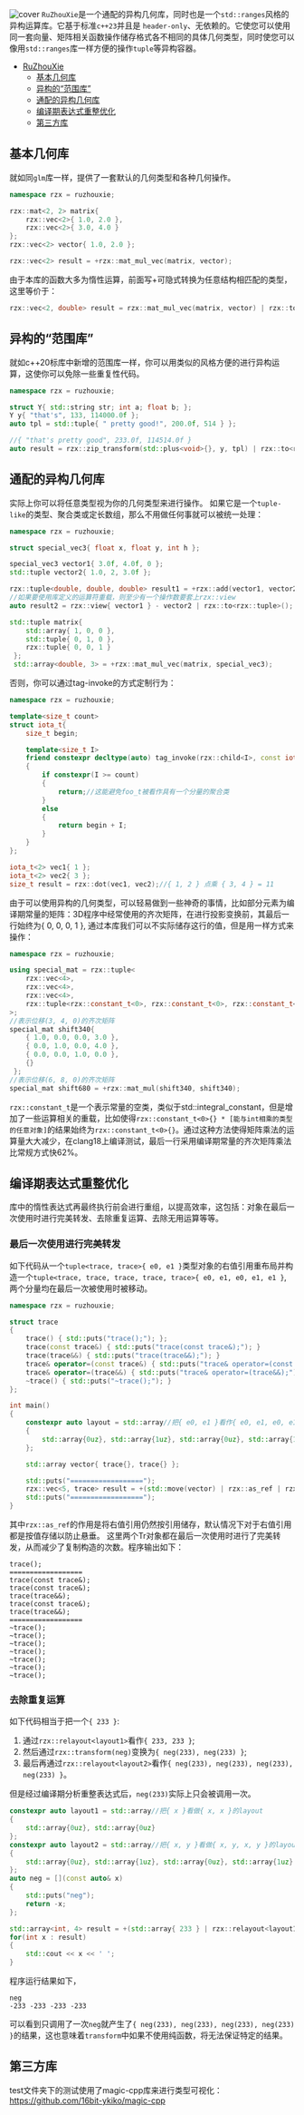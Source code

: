![cover](docs/assets/cover.jpg)
`RuZhouXie`是一个通配的异构几何库，同时也是一个`std::ranges`风格的异构运算库。它基于标准`c++23`并且是 `header-only`、无依赖的。它使您可以使用同一套向量、矩阵相关函数操作储存格式各不相同的具体几何类型，同时使您可以像用`std::ranges`库一样方便的操作`tuple`等异构容器。

- [RuZhouXie](#ruzhouxie)
  - [基本几何库](#基本几何库)
  - [异构的“范围库”](#异构的范围库)
  - [通配的异构几何库](#通配的异构几何库)
  - [编译期表达式重整优化](#编译期表达式重整优化)
  - [第三方库](#第三方库)

## 基本几何库
就如同`glm`库一样，提供了一套默认的几何类型和各种几何操作。
```cpp
namespace rzx = ruzhouxie;

rzx::mat<2, 2> matrix{
    rzx::vec<2>{ 1.0, 2.0 },
    rzx::vec<2>{ 3.0, 4.0 }
};
rzx::vec<2> vector{ 1.0, 2.0 };

rzx::vec<2> result = +rzx::mat_mul_vec(matrix, vector);
```
由于本库的函数大多为惰性运算，前面写+可隐式转换为任意结构相匹配的类型，这里等价于：
```cpp
rzx::vec<2, double> result = rzx::mat_mul_vec(matrix, vector) | rzx::to<ruzhouxie::vec<2>>();
```
## 异构的“范围库”
就如c++20标库中新增的范围库一样，你可以用类似的风格方便的进行异构运算，这使你可以免除一些重复性代码。
```cpp
namespace rzx = ruzhouxie;

struct Y{ std::string str; int a; float b; };
Y y{ "that's", 133, 114000.0f };
auto tpl = std::tuple{ " pretty good!", 200.0f, 514 } };

//{ "that's pretty good", 233.0f, 114514.0f }
auto result = rzx::zip_transform(std::plus<void>{}, y, tpl) | rzx::to<rzx::tuple>();
```

## 通配的异构几何库
实际上你可以将任意类型视为你的几何类型来进行操作。
如果它是一个`tuple-like`的类型、聚合类或定长数组，那么不用做任何事就可以被统一处理：
```cpp
namespace rzx = ruzhouxie;

struct special_vec3{ float x, float y, int h };

special_vec3 vector1{ 3.0f, 4.0f, 0 };
std::tuple vector2{ 1.0, 2, 3.0f };

rzx::tuple<double, double, double> result1 = +rzx::add(vector1, vector2);
//如果要使用库定义的运算符重载，则至少有一个操作数要套上rzx::view
auto result2 = rzx::view{ vector1 } - vector2 | rzx::to<rzx::tuple>();

std::tuple matrix{ 
    std::array{ 1, 0, 0 },
    std::tuple{ 0, 1, 0 },
    rzx::tuple{ 0, 0, 1 }
 };
 std::array<double, 3> = +rzx::mat_mul_vec(matrix, special_vec3);
```
否则，你可以通过tag-invoke的方式定制行为：
```cpp
namespace rzx = ruzhouxie;

template<size_t count>
struct iota_t{ 
    size_t begin;

    template<size_t I>
    friend constexpr decltype(auto) tag_invoke(rzx::child<I>, const iota_t& self)noexcept
    {
        if constexpr(I >= count)
        {
            return;//这能避免foo_t被看作具有一个分量的聚合类
        }
        else
        {
            return begin + I;
        }
    }
};

iota_t<2> vec1{ 1 };
iota_t<2> vec2{ 3 };
size_t result = rzx::dot(vec1, vec2);//{ 1, 2 } 点乘 { 3, 4 } = 11
```
由于可以使用异构的几何类型，可以轻易做到一些神奇的事情，比如部分元素为编译期常量的矩阵：3D程序中经常使用的齐次矩阵，在进行投影变换前，其最后一行始终为{ 0, 0, 0, 1 }, 通过本库我们可以不实际储存这行的值，但是用一样方式来操作：
```cpp
namespace rzx = ruzhouxie;

using special_mat = rzx::tuple<
    rzx::vec<4>,
    rzx::vec<4>,
    rzx::vec<4>,
    rzx::tuple<rzx::constant_t<0>, rzx::constant_t<0>, rzx::constant_t<0>, rzx::constant_t<1>>
>;
//表示位移(3, 4, 0)的齐次矩阵
special_mat shift340{ 
    { 1.0, 0.0, 0.0, 3.0 },
    { 0.0, 1.0, 0.0, 4.0 },
    { 0.0, 0.0, 1.0, 0.0 },
    {}
 };
//表示位移(6, 8, 0)的齐次矩阵
special_mat shift680 = +rzx::mat_mul(shift340, shift340);
```
`rzx::constant_t`是一个表示常量的空类，类似于std::integral_constant，但是增加了一些运算相关的重载，比如使得`rzx::constant_t<0>{} * [能与int相乘的类型的任意对象]`的结果始终为`rzx::constant_t<0>{}`。通过这种方法使得矩阵乘法的运算量大大减少，在clang18上编译测试，最后一行采用编译期常量的齐次矩阵乘法比常规方式快62%。

## 编译期表达式重整优化
库中的惰性表达式再最终执行前会进行重组，以提高效率，这包括：对象在最后一次使用时进行完美转发、去除重复运算、去除无用运算等等。

### 最后一次使用进行完美转发
如下代码从一个`tuple<trace, trace>{ e0, e1 }`类型对象的右值引用重布局并构造一个`tuple<trace, trace, trace, trace, trace>{ e0, e1, e0, e1, e1 }`, 两个分量均在最后一次被使用时被移动。

```cpp
namespace rzx = ruzhouxie;

struct trace
{
    trace() { std::puts("trace();"); };
    trace(const trace&) { std::puts("trace(const trace&);"); }
    trace(trace&&) { std::puts("trace(trace&&);"); }
    trace& operator=(const trace&) { std::puts("trace& operator=(const trace&);"); return *this; }
    trace& operator=(trace&&) { std::puts("trace& operator=(trace&&);"); return *this; }
    ~trace() { std::puts("~trace();"); }
};

int main()
{
    constexpr auto layout = std::array//把{ e0, e1 }看作{ e0, e1, e0, e1, e1 }的布局
    {
        std::array{0uz}, std::array{1uz}, std::array{0uz}, std::array{1uz}, std::array{1uz}
    };

    std::array vector{ trace{}, trace{} };

    std::puts("==================");
    rzx::vec<5, trace> result = +(std::move(vector) | rzx::as_ref | rzx::relayout<layout>);
    std::puts("==================");
}
```

其中`rzx::as_ref`的作用是将右值引用仍然按引用储存，默认情况下对于右值引用都是按值存储以防止悬垂。
这里两个Tr对象都在最后一次使用时进行了完美转发，从而减少了复制构造的次数。程序输出如下：
```
trace();
==================
trace(const trace&);
trace(const trace&);
trace(trace&&);
trace(const trace&);
trace(trace&&);
==================
~trace();
~trace();
~trace();
~trace();
~trace();
~trace();
~trace();
```

### 去除重复运算
如下代码相当于把一个`{ 233 }`:  
1. 通过`rzx::relayout<layout1>`看作`{ 233, 233 }`;  
2. 然后通过`rzx::transform(neg)`变换为`{ neg(233), neg(233) }`;
3. 最后再通过`rzx::relayout<layout2>`看作`{ neg(233), neg(233), neg(233), neg(233) }`。  

但是经过编译期分析重整表达式后，`neg(233)`实际上只会被调用一次。
```cpp
constexpr auto layout1 = std::array//把{ x }看做{ x, x }的layout
{
    std::array{0uz}, std::array{0uz}
};
constexpr auto layout2 = std::array//把{ x, y }看做{ x, y, x, y }的layout
{
    std::array{0uz}, std::array{1uz}, std::array{0uz}, std::array{1uz}
};
auto neg = [](const auto& x)
{
    std::puts("neg");
    return -x;
};

std::array<int, 4> result = +(std::array{ 233 } | rzx::relayout<layout1> | rzx::transform(neg) | rzx::relayout<layout2>);
for(int x : result) 
{
    std::cout << x << ' ';
}
```
程序运行结果如下，
```
neg
-233 -233 -233 -233 
```
可以看到只调用了一次`neg`就产生了`{ neg(233), neg(233), neg(233), neg(233) }`的结果，这也意味着`transform`中如果不使用纯函数，将无法保证特定的结果。

## 第三方库
test文件夹下的测试使用了magic-cpp库来进行类型可视化：https://github.com/16bit-ykiko/magic-cpp
